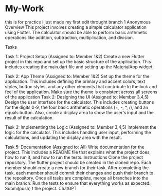 # My-Work
this is for practice 
i just made my first edit throught branch 1
Anonymous
Overview This project involves creating a simple calculator application using Flutter. The calculator should be able to perform basic arithmetic operations like addition, subtraction, multiplication, and division. 

Tasks 

Task 1: Project Setup (Assigned to: Member 1&2) Create a new Flutter project in this repo and set up the basic structure of the application. This includes creating the main.dart file and setting up the MaterialApp widget. 

Task 2: App Theme (Assigned to: Member 1&2) Set up the theme for the application. This includes defining the primary and accent colors, text styles, button styles, and any other elements that contribute to the look and feel of the application. Make sure the theme is consistent across all screens of the application Task 2: Designing the UI (Assigned to: Member 3,4,5) Design the user interface for the calculator. This includes creating buttons for the digits 0-9, the four basic arithmetic operations (+, -, *, /), and an equals button. Also, create a display area to show the user's input and the result of the calculation.

 Task 3: Implementing the Logic (Assigned to: Member 3,4,5) Implement the logic for the calculator. This includes handling user input, performing the calculations, and updating the display area with the result.

 Task 5: Documentation (Assigned to: All) Write documentation for the project. This includes a README file that explains what the project does, how to run it, and how to run the tests. Instructions Clone the project repository. The flutter project should be created in the cloned repo. Each member should create a new branch for their task. After completing the task, each member should commit their changes and push their branch to the repository. Once all tasks are complete, merge all branches into the main branch. Run the tests to ensure that everything works as expected. Submi(push) t the project.
ChatGPT
